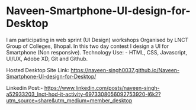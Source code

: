 # Naveen-Smartphone-UI-design-for-Desktop

I am participating in web sprint (UI Design) workshops Organised by LNCT Group of Colleges, Bhopal.
In this two day contest I design a UI for Smartphone (Non responsive).
Technology Use: - HTML, CSS, Javascript, UI/UX, Adobe XD, Git and Github.

Hosted Desktop Site Link: https://naveen-singh0037.github.io/Naveen-Smartphone-UI-design-for-Desktop/

Linkedin Post:- https://www.linkedin.com/posts/naveen-singh-a52933203_lnct-hod-it-activity-6973308056092753920-l6k2?utm_source=share&utm_medium=member_desktop
